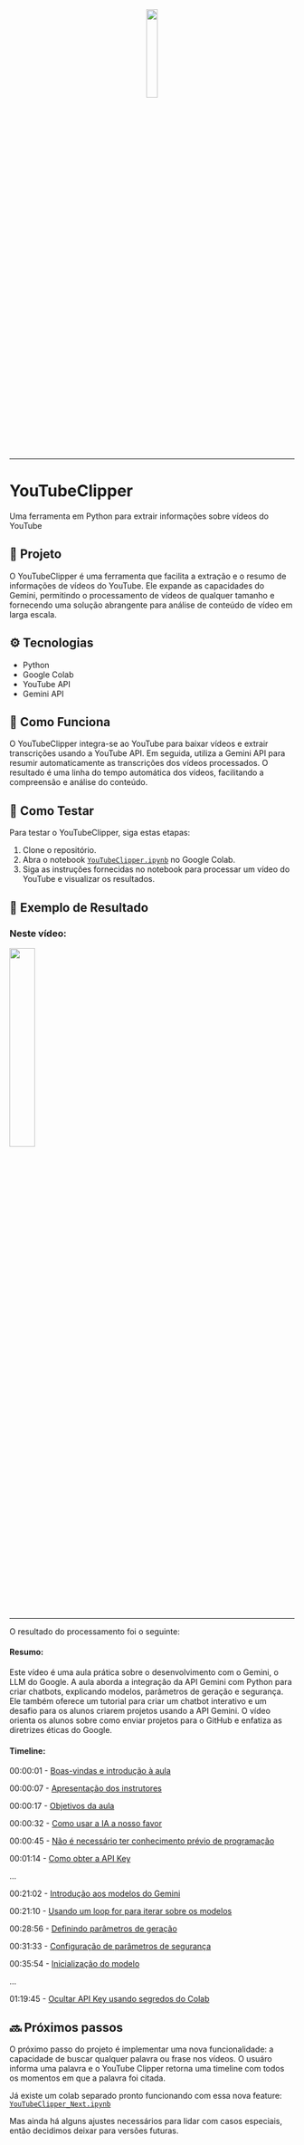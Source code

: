 <div align=center>
    <img src="https://github.com/eduardoboca/YouTubeClipper/blob/main/assets/YouTubeClipper.png" width="20%" height="20%" />
    <hr>
</div>

# YouTubeClipper
Uma ferramenta em Python para extrair informações sobre vídeos do YouTube

## 📱 Projeto
O YouTubeClipper é uma ferramenta que facilita a extração e o resumo de informações de vídeos do YouTube. Ele expande as capacidades do Gemini, permitindo o processamento de vídeos de qualquer tamanho e fornecendo uma solução abrangente para análise de conteúdo de vídeo em larga escala.

## ⚙️ Tecnologias
- Python
- Google Colab
- YouTube API
- Gemini API

## 🤔 Como Funciona
O YouTubeClipper integra-se ao YouTube para baixar vídeos e extrair transcrições usando a YouTube API. Em seguida, utiliza a Gemini API para resumir automaticamente as transcrições dos vídeos processados. O resultado é uma linha do tempo automática dos vídeos, facilitando a compreensão e análise do conteúdo.

## 🧪 Como Testar
Para testar o YouTubeClipper, siga estas etapas:
1. Clone o repositório.
2. Abra o notebook [`YouTubeClipper.ipynb`](https://colab.research.google.com/drive/1cnvPna6JC4nO0vm0Eu5dm4cx2FoRm-kQ?usp=sharing) no Google Colab.
3. Siga as instruções fornecidas no notebook para processar um vídeo do YouTube e visualizar os resultados.

## 🎉 Exemplo de Resultado
### Neste vídeo: <br>
<div align="left">
    <a href="https://www.youtube.com/watch?v=iwt4bOIHy7s" target="_blank" rel="noopener noreferrer">
        <img src="https://github.com/eduardoboca/YouTubeClipper/blob/main/assets/imersao-alura.png" width="30%" height="30%" />
    </a>
    <hr>
</div>

O resultado do processamento foi o seguinte:
#### Resumo:
Este vídeo é uma aula prática sobre o desenvolvimento com o Gemini, o LLM do Google. A aula aborda a integração da API Gemini com Python para criar chatbots, explicando modelos, parâmetros de geração e segurança. Ele também oferece um tutorial para criar um chatbot interativo e um desafio para os alunos criarem projetos usando a API Gemini. O vídeo orienta os alunos sobre como enviar projetos para o GitHub e enfatiza as diretrizes éticas do Google.

#### Timeline:
00:00:01 - [Boas-vindas e introdução à aula](https://www.youtube.com/watch?v=iwt4bOIHy7s&t=1s)

00:00:07 - [Apresentação dos instrutores](https://www.youtube.com/watch?v=iwt4bOIHy7s&t=7s)

00:00:17 - [Objetivos da aula](https://www.youtube.com/watch?v=iwt4bOIHy7s&t=17s)

00:00:32 - [Como usar a IA a nosso favor](https://www.youtube.com/watch?v=iwt4bOIHy7s&t=32s)

00:00:45 - [Não é necessário ter conhecimento prévio de programação](https://www.youtube.com/watch?v=iwt4bOIHy7s&t=45s)

00:01:14 - [Como obter a API Key](https://www.youtube.com/watch?v=iwt4bOIHy7s&t=1m14s)

...

00:21:02 - [Introdução aos modelos do Gemini](https://www.youtube.com/watch?v=iwt4bOIHy7s&t=21m2s)

00:21:10 - [Usando um loop for para iterar sobre os modelos](https://www.youtube.com/watch?v=iwt4bOIHy7s&t=21m10s)

00:28:56 - [Definindo parâmetros de geração](https://www.youtube.com/watch?v=iwt4bOIHy7s&t=28m56s)

00:31:33 - [Configuração de parâmetros de segurança](https://www.youtube.com/watch?v=iwt4bOIHy7s&t=31m33s)

00:35:54 - [Inicialização do modelo](https://www.youtube.com/watch?v=iwt4bOIHy7s&t=35m54s)

...



01:19:45 - [Ocultar API Key usando segredos do Colab](https://www.youtube.com/watch?v=iwt4bOIHy7s&t=1h19m45s)


## 🔜 Próximos passos

O próximo passo do projeto é implementar uma nova funcionalidade: a capacidade de buscar qualquer palavra ou frase nos vídeos. O usuáro informa uma palavra e o YouTube Clipper retorna uma timeline com todos os momentos em que a palavra foi citada. 

Já existe um colab separado pronto funcionando com essa nova feature: 
[`YouTubeClipper_Next.ipynb`](https://github.com/eduardoboca/YouTubeClipper/blob/main/src/YoutubeClipper_Next.ipynb)

Mas ainda há alguns ajustes necessários para lidar com casos especiais, então decidimos deixar para versões futuras.
